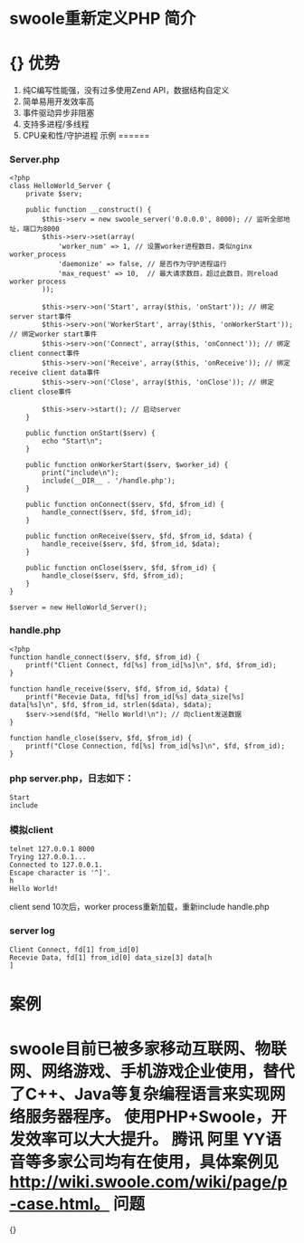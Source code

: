 swoole重新定义PHP
简介
======
{}
优势
======
1. 纯C编写性能强，没有过多使用Zend API，数据结构自定义
2. 简单易用开发效率高
3. 事件驱动异步非阻塞
4. 支持多进程/多线程
5. CPU亲和性/守护进程
示例
======
### Server.php
    <?php
    class HelloWorld_Server {
        private $serv;
    
        public function __construct() {
            $this->serv = new swoole_server('0.0.0.0', 8000); // 监听全部地址，端口为8000
            $this->serv->set(array(
                'worker_num' => 1, // 设置worker进程数目，类似nginx worker_process
                'daemonize' => false, // 是否作为守护进程运行
                'max_request' => 10,  // 最大请求数目，超过此数目，则reload worker process
            ));    
    
            $this->serv->on('Start', array($this, 'onStart')); // 绑定server start事件
            $this->serv->on('WorkerStart', array($this, 'onWorkerStart')); // 绑定worker start事件
            $this->serv->on('Connect', array($this, 'onConnect')); // 绑定client connect事件
            $this->serv->on('Receive', array($this, 'onReceive')); // 绑定receive client data事件
            $this->serv->on('Close', array($this, 'onClose')); // 绑定client close事件
    
            $this->serv->start(); // 启动server
        }   
    
        public function onStart($serv) {
            echo "Start\n";
        }   
    
        public function onWorkerStart($serv, $worker_id) {
            print("include\n");
            include(__DIR__ . '/handle.php');
        }   
    
        public function onConnect($serv, $fd, $from_id) {
            handle_connect($serv, $fd, $from_id);
        }   
    
        public function onReceive($serv, $fd, $from_id, $data) {
            handle_receive($serv, $fd, $from_id, $data);
        }   
    
        public function onClose($serv, $fd, $from_id) {
            handle_close($serv, $fd, $from_id);
        }   
    }
    
    $server = new HelloWorld_Server();

### handle.php
    <?php
    function handle_connect($serv, $fd, $from_id) {
        printf("Client Connect, fd[%s] from_id[%s]\n", $fd, $from_id);
    }
    
    function handle_receive($serv, $fd, $from_id, $data) {
        printf("Recevie Data, fd[%s] from_id[%s] data_size[%s] data[%s]\n", $fd, $from_id, strlen($data), $data);
        $serv->send($fd, "Hello World!\n"); // 向client发送数据
    }
    
    function handle_close($serv, $fd, $from_id) {
        printf("Close Connection, fd[%s] from_id[%s]\n", $fd, $from_id);
    }
### php server.php，日志如下：
        
    Start
    include
### 模拟client
    telnet 127.0.0.1 8000
    Trying 127.0.0.1...
    Connected to 127.0.0.1.
    Escape character is '^]'.
    h
    Hello World!
client send 10次后，worker process重新加载，重新include handle.php
### server log
    Client Connect, fd[1] from_id[0]
    Recevie Data, fd[1] from_id[0] data_size[3] data[h
    ]
案例
======
swoole目前已被多家移动互联网、物联网、网络游戏、手机游戏企业使用，替代了C++、Java等复杂编程语言来实现网络服务器程序。 使用PHP+Swoole，开发效率可以大大提升。
腾讯 阿里 YY语音等多家公司均有在使用，具体案例见 http://wiki.swoole.com/wiki/page/p-case.html。
问题
======
{}
